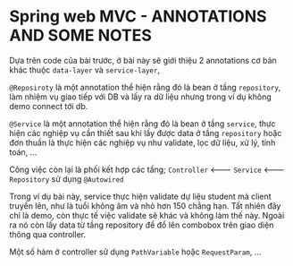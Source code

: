 # Spring web MVC - ANNOTATIONS AND SOME NOTES

Dựa trên code của bài trước, ở bài này sẽ giới thiệu 2 annotations cơ bản khác thuộc `data-layer` và `service-layer`,
     
`@Reposiroty` là một annotation thể hiện rằng đó là bean ở tầng `repository`, làm nhiệm vụ giao tiếp với DB và lấy ra dữ liệu
nhưng trong ví dụ không demo connect tới db.

`@Service` là một annotation thể hiện rằng đó là bean ở tầng `service`, thực hiện các nghiệp vụ cần thiết sau khi lấy được data ở tầng `repository`
hoặc đơn thuần là thực hiện các nghiệp vụ như validate, lọc dữ liệu, xử lý, tính toán, ...

Công việc còn lại là phối kết hợp các tầng; `Controller` <--- `Service` <--- `Repository` sử dụng `@Autowired`

Trong ví dụ bài này, service thực hiện validate dự liệu student mà client truyền lên, như là tuổi không âm và nhỏ hơn 150 chẳng hạn.
Tất nhiên đây chỉ là demo, còn thực tế việc validate sẽ khác và không làm thế này.
Ngoài ra nó còn lấy data từ tầng repository để đổ lên combobox trên giao diện thông qua controller.

Một số hàm ở controller sử dụng `PathVariable` hoặc `RequestParam`, ...
